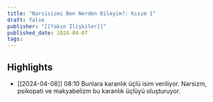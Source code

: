 ```yaml
---
title: "Narsisizmi Ben Nerden Bileyim?: Kısım 1"
draft: false
publisher: "[[Yakın İlişkiler]]"
published_date: 2024-04-07
tags:
---
```



## Highlights
* [[2024-04-08]] 08:10  Bunlara karanlık üçlü isim veriliyor. Narsizm, psikopati ve makyabelizm bu karanlık üçlüyü oluşturuyor.

